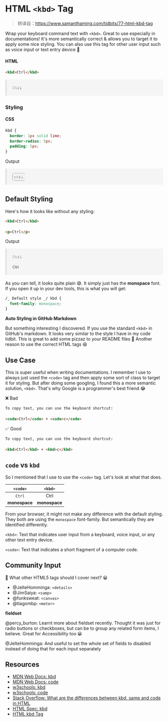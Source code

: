 # HTML `<kbd>` Tag

> 转译自：https://www.samanthaming.com/tidbits/77-html-kbd-tag

Wrap your keyboard command text with `<kbd>`. Great to use especially in documentations! It's more semantically correct & allows you to target it to apply some nice styling. You can also use this tag for other user input such as voice input or text entry device 🙌

#### HTML

```html
<kbd>Ctrl</kbd>
```

![HTML-kbd-Tag-1](/pic/HTML-kbd-Tag-1.png)

### Styling

#### CSS

```css
kbd {
  border: 1px solid lime;
  border-radius: 5px;
  padding: 5px;
}
```

Output

![HTML-kbd-Tag-2](/pic/HTML-kbd-Tag-2.png)

## Default Styling

Here's how it looks like without any styling:

```html
<kbd>Ctrl</kbd>

<p>Ctrl</p>
```

Output

![HTML-kbd-Tag-3](/pic/HTML-kbd-Tag-3.png)

As you can tell, it looks quite plain 😅. It simply just has the **monspace** font. If you open it up in your dev tools, this is what you will get:

```css
/_ Default style _/ kbd {
  font-family: monospace;
}
```

**Auto Styling in GitHub Markdown**

But something interesting I discovered. If you use the standard `<kbd>` in GitHub's markdown. It looks very similar to the style I have in my code tidbit. This is great to add some pizzaz to your README files 💃 Another reason to use the correct HTML tags 😆

## Use Case

This is super useful when writing documentations. I remember I use to always just used the `<code>` tag and then apply some sort of class to target it for styling. But after doing some googling, I found this a more semantic solution, `<kbd>`. That's why Google is a programmer's best friend 😂

❌ Bad

```html
To copy text, you can use the keyboard shortcut:

<code>Ctrl</code> + <code>c</code>
```

✅ Good

```html
To copy text, you can use the keyboard shortcut:

<kbd>Ctrl</kbd> + <kbd>c</kbd>
```

## `code` vs `kbd`

So I mentioned that I use to use the `<code>` tag. Let's look at what that does.

|   `<code>`    |    `<kbd>`    |
| :-----------: | :-----------: |
|    `Ctrl`     |     Ctrl      |
| **monospace** | **monospace** |

From your browser, it might not make any difference with the default styling. They both are using the `monospace` font-family. But semantically they are identified differently.

`<kbd>`: Text that indicates user input from a keyboard, voice input, or any other text entry device.

`<code>`: Text that indicates a short fragment of a computer code.

## Community Input

💬 What other HTML5 tags should I cover next? 😀

- @JelteHomminga: `<details>`
- @JimSaiya: `<samp>`
- @funksweat: `<canvas>`
- @tiagombp: `<meter>`

**fieldset**

@percy_burton: Learnt more about fieldset recently. Thought it was just for radio buttons or checkboxes, but can be to group any related form items, I believe. Great for Accessibility too 😀

@JelteHomminga: And useful to set the whole set of fields to disabled instead of doing that for each input separately

## Resources

- [MDN Web Docs: kbd](https://developer.mozilla.org/en-US/docs/Web/HTML/Element/kbd)
- [MDN Web Docs: code](https://developer.mozilla.org/en-US/docs/Web/HTML/Element/code)
- [w3schools: kbd](https://www.w3schools.com/Tags/tag_kbd.asp)
- [w3schools: code](https://www.w3schools.com/Tags/tag_code.asp)
- [Stack Overflow: What are the differences between kbd, samp and code in HTML](https://stackoverflow.com/questions/32284477/what-are-the-differences-between-kbd-samp-and-code-in-html)
- [HTML Spec: kbd](https://html.spec.whatwg.org/#the-kbd-element)
- [HTML kbd Tag](https://html.com/tags/kbd/)
